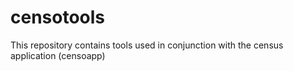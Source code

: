 # censotools
This repository contains tools used in conjunction with the census application (censoapp)
